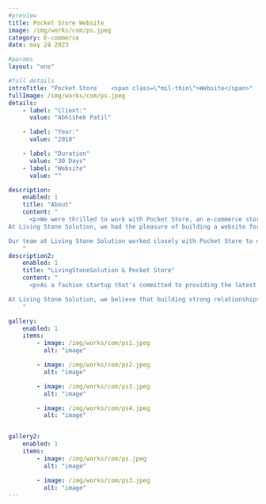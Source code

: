 ```yaml
---
#preview
title: Pocket Store Website
image: /img/works/com/ps.jpeg
category: E-commerce
date: may 24 2023

#params
layout: "one"

#full details
introTitle: "Pocket Store    <span class=\"mil-thin\">Website</span>"
fullImage: /img/works/com/ps.jpeg
details:
    - label: "Client:"
      value: "Abhishek Patil"

    - label: "Year:"
      value: "2018"

    - label: "Duration"
      value: "30 Days"
    - label: "Website"
      value: ""

description:
    enabled: 1
    title: "About"
    content: "
      <p>We were thrilled to work with Pocket Store, an e-commerce store that's focused on providing the latest fashion products to the youth and people of all ages. Pocket Store is a fashion startup that aims to offer the best apparel, cosmetics, and other fashion products at affordable prices.
At Living Stone Solution, we had the pleasure of building a website for Pocket Store, which was one of our earliest clients when we started five years ago. We're proud to say that Pocket Store has been with us ever since, a testament to the trust they have in our transparency and service.

Our team at Living Stone Solution worked closely with Pocket Store to develop a website that's intuitive, user-friendly, and secure. Our goal was to ensure that Pocket Store's customers could browse and purchase their products with ease and convenience, whether they were shopping from a desktop or a mobile device.</p>
    "
description2:
    enabled: 1
    title: "LivingStoneSolution & Pocket Store"
    content: "
      <p>As a fashion startup that's committed to providing the latest trends and styles at affordable prices, Pocket Store is a company that's close to our hearts. We're proud to have played a part in their success and to have contributed to their growth as a brand.

At Living Stone Solution, we believe that building strong relationships with our clients is key to our success, and we're honored to have had Pocket Store as our client for the past five years.</p>
    "

gallery: 
    enabled: 1
    items:
        - image: /img/works/com/ps1.jpeg
          alt: "image"

        - image: /img/works/com/ps2.jpeg
          alt: "image"

        - image: /img/works/com/ps3.jpeg
          alt: "image"

        - image: /img/works/com/ps4.jpeg
          alt: "image"


gallery2: 
    enabled: 1
    items:
        - image: /img/works/com/ps.jpeg
          alt: "image"

        - image: /img/works/com/ps3.jpeg
          alt: "image"
---
```

